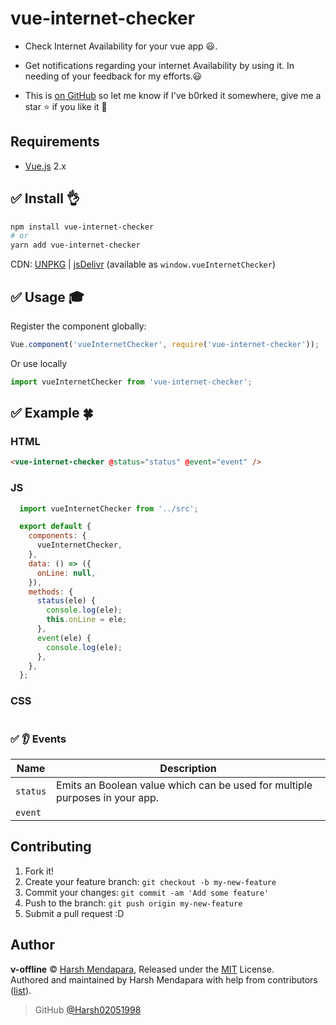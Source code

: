 # vue-internet-checker

* Check Internet Availability for your vue app 😃.

* Get notifications regarding your internet Availability by using it. In needing of your feedback for my efforts.😃

* This is [on GitHub](https://github.com/Harsh02051998/vue-internet-checker) so let me know if I've b0rked it somewhere, give me a star :star: if you like it :beers:

## Requirements

* [Vue.js](https://vuejs.org/) 2.x

## :white_check_mark: Install :ok_hand:

```bash
npm install vue-internet-checker
# or
yarn add vue-internet-checker
```

CDN: [UNPKG](https://unpkg.com/vue-internet-checker/dist/) | [jsDelivr](https://cdn.jsdelivr.net/npm/vue-internet-checker/dist/) (available as `window.vueInternetChecker`)

## :white_check_mark: Usage :mortar_board:

Register the component globally:

```javascript
Vue.component('vueInternetChecker', require('vue-internet-checker'));
```

Or use locally

```javascript
import vueInternetChecker from 'vue-internet-checker';
```

## :white_check_mark: Example :four_leaf_clover:

### HTML
```html
<vue-internet-checker @status="status" @event="event" />
```

### JS
```javascript
  import vueInternetChecker from '../src';

  export default {
    components: {
      vueInternetChecker,
    },
    data: () => ({
      onLine: null,
    }),
    methods: {
      status(ele) {
        console.log(ele);
        this.onLine = ele;
      },
      event(ele) {
        console.log(ele);
      },
    },
  };

```

### CSS
```css

```

### :white_check_mark: :ear: Events

| Name                 | Description                                                                 |
| -------------------- | --------------------------------------------------------------------------- |
| `status` | Emits an Boolean value which can be used for multiple purposes in your app. |
| `event` |  |

## Contributing

1.  Fork it!
2.  Create your feature branch: `git checkout -b my-new-feature`
3.  Commit your changes: `git commit -am 'Add some feature'`
4.  Push to the branch: `git push origin my-new-feature`
5.  Submit a pull request :D

## Author

**v-offline** © [Harsh Mendapara](https://github.com/Harsh02051998/), Released under the [MIT](./LICENSE) License.<br>
Authored and maintained by Harsh Mendapara with help from contributors ([list](https://github.com/Harsh02051998/vue-internet-checker/graphs/contributors)).

> GitHub [@Harsh02051998](https://github.com/Harsh02051998)

